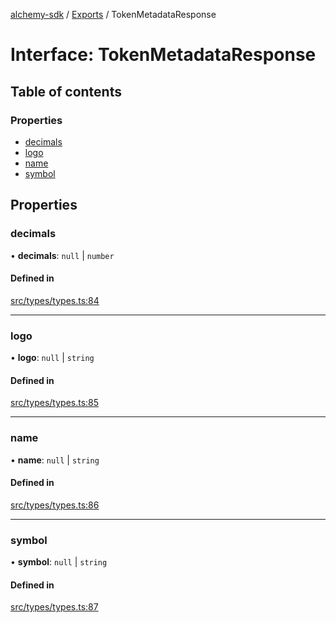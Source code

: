 [alchemy-sdk](../README.md) / [Exports](../modules.md) / TokenMetadataResponse

# Interface: TokenMetadataResponse

## Table of contents

### Properties

- [decimals](TokenMetadataResponse.md#decimals)
- [logo](TokenMetadataResponse.md#logo)
- [name](TokenMetadataResponse.md#name)
- [symbol](TokenMetadataResponse.md#symbol)

## Properties

### decimals

• **decimals**: ``null`` \| `number`

#### Defined in

[src/types/types.ts:84](https://github.com/alchemyplatform/alchemy-sdk-js/blob/ae75103/src/types/types.ts#L84)

___

### logo

• **logo**: ``null`` \| `string`

#### Defined in

[src/types/types.ts:85](https://github.com/alchemyplatform/alchemy-sdk-js/blob/ae75103/src/types/types.ts#L85)

___

### name

• **name**: ``null`` \| `string`

#### Defined in

[src/types/types.ts:86](https://github.com/alchemyplatform/alchemy-sdk-js/blob/ae75103/src/types/types.ts#L86)

___

### symbol

• **symbol**: ``null`` \| `string`

#### Defined in

[src/types/types.ts:87](https://github.com/alchemyplatform/alchemy-sdk-js/blob/ae75103/src/types/types.ts#L87)
